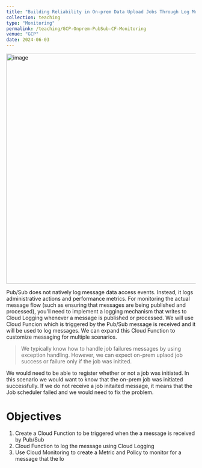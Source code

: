 ```yaml
---
title: "Building Reliability in On-prem Data Upload Jobs Through Log Monitoring"
collection: teaching
type: "Monitoring"
permalink: /teaching/GCP-Onprem-PubSub-CF-Monitoring
venue: "GCP"
date: 2024-06-03
---
```


<img width="612" alt="image" src="https://github.com/user-attachments/assets/72c6f1fa-7ec7-4fac-95c4-ad12c1892c59">

Pub/Sub does not natively log message data access events. Instead, it logs administrative actions and performance metrics. 
For monitoring the actual message flow (such as ensuring that messages are being published and processed), you'll need to implement a logging mechanism that writes to Cloud Logging whenever a message is published or processed.
We will use Cloud Funcion which is triggered by the Pub/Sub message is received and it will be used to log messages. We can expand this Cloud Function to customize messaging for multiple scenarios.

> We typically know how to handle job failures messages by using exception handling. However, we can expect on-prem uplaod job success or failure only if the job was initited. 

We would need to be able to register whether or not a job was initiated. 
In this scenario we would want to know that the on-prem job was initiated successfully. If we do not receive a job initaited message, it means that the Job scheduler failed and we would need to fix the problem.

# Objectives
1. Create a Cloud Function to be triggered when the a message is received by Pub/Sub
2. Cloud Function to log the message using Cloud Logging
3. Use Cloud Monitoring to create a Metric and Policy to monitor for a message that the lo
